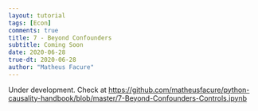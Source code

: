 ```yaml
---
layout: tutorial
tags: [Econ]
comments: true
title: 7 - Beyond Confounders
subtitle: Coming Soon
date: 2020-06-28
true-dt: 2020-06-28
author: "Matheus Facure"
---
```


Under development. Check at https://github.com/matheusfacure/python-causality-handbook/blob/master/7-Beyond-Confounders-Controls.ipynb
